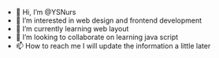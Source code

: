 - 👋 Hi, I’m @YSNurs
- 👀 I’m interested in web design and frontend development
- 🌱 I’m currently learning web layout
- 💞️ I’m looking to collaborate on learning java script
- 📫 How to reach me I will update the information a little later

<!---
YSNurs/YSNurs is a ✨ special ✨ repository because its `README.md` (this file) appears on your GitHub profile.
You can click the Preview link to take a look at your changes.
--->

